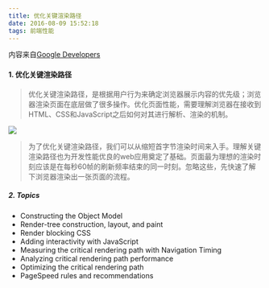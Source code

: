 ```yaml
---
title: 优化关键渲染路径
date: 2016-08-09 15:52:18
tags: 前端性能
---
```

内容来自[Google Developers](https://developers.google.com/web/fundamentals/performance/critical-rendering-path/?hl=en)
#### 1. 优化关键渲染路径
> 优化关键渲染路径，是根据用户行为来确定浏览器展示内容的优先级；浏览器渲染页面在底层做了很多操作。优化页面性能，需要理解浏览器在接收到HTML、CSS和JavaScript之后如何对其进行解析、渲染的机制。


![](https://developers.google.com/web/fundamentals/performance/critical-rendering-path/images/progressive-rendering.png)


> 为了优化关键渲染路径，我们可以从缩短首字节渲染时间来入手。理解关键渲染路径也为开发性能优良的web应用奠定了基础。页面最为理想的渲染时刻应该是在每秒60帧的刷新频率结束的同一时刻。忽略这些，先快速了解下浏览器渲染出一张页面的流程。


##### 2. Topics
- Constructing the Object Model
- Render-tree construction, layout, and paint
- Render blocking CSS
- Adding interactivity with JavaScript
- Measuring the critical rendering path with Navigation Timing
- Analyzing critical rendering path performance
- Optimizing the critical rendering path
- PageSpeed rules and recommendations